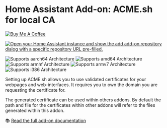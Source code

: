 # Home Assistant Add-on: ACME.sh for local CA

<a href="https://www.buymeacoffee.com/kxynos" target="_blank"><img src="https://www.buymeacoffee.com/assets/img/custom_images/orange_img.png" alt="Buy Me A Coffee" style="height: auto !important;width: auto !important;" ></a>

<a href="https://my.home-assistant.io/redirect/supervisor_add_addon_repository/?repository_url=https%3A%2F%2Fgithub.com%2Fkxynos%2Fha_addon_acme_sh" target="_blank"><img src="https://my.home-assistant.io/badges/supervisor_add_addon_repository.svg" alt="Open your Home Assistant instance and show the add add-on repository dialog with a specific repository URL pre-filled." /></a>

![Supports aarch64 Architecture][aarch64-shield] ![Supports amd64 Architecture][amd64-shield] ![Supports armhf Architecture][armhf-shield] ![Supports armv7 Architecture][armv7-shield] ![Supports i386 Architecture][i386-shield]

Setting up ACME.sh allows you to use validated certificates for your webpages and web-interfaces.
It requires you to own the domain you are requesting the certificate for.

The generated certificate can be used within others addons. By default the path and file for the certificates within other addons will refer to the files generated within this addon.

📚 [Read the full add-on documentation](https://github.com/kxynos/ha.addon.acme_sh/blob/master/acme_sh/DOCS.md)

[acme.sh]: https://github.com/acmesh-official/acme.sh/

[aarch64-shield]: https://img.shields.io/badge/aarch64-yes-green.svg
[amd64-shield]: https://img.shields.io/badge/amd64-yes-green.svg
[armhf-shield]: https://img.shields.io/badge/armhf-yes-green.svg
[armv7-shield]: https://img.shields.io/badge/armv7-yes-green.svg
[i386-shield]: https://img.shields.io/badge/i386-yes-green.svg
